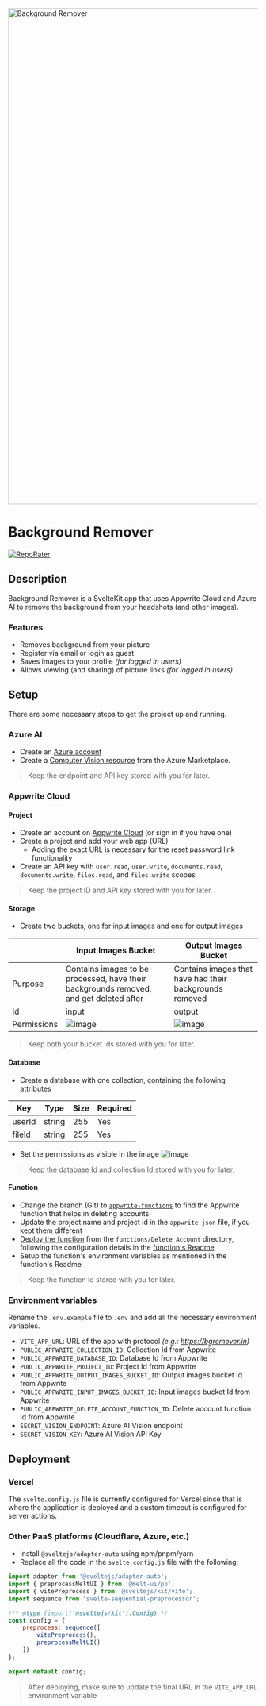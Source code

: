 <a href="https://bgremover.in" target="_blank">
    <img src="https://github.com/adityaoberai/BackgroundRemover/assets/31401437/d54502e9-0fe4-441e-99d0-9e117ab0e464" alt="Background Remover" width="1000">
</a>

# Background Remover

[![RepoRater](https://repo-rater.eddiehub.io/api/badge?owner=adityaoberai&name=BackgroundRemover)](https://repo-rater.eddiehub.io/rate?owner=adityaoberai&name=BackgroundRemover&format=percentage)

## Description

Background Remover is a SvelteKit app that uses Appwrite Cloud and Azure AI to remove the background from your headshots (and other images).

### Features

- Removes background from your picture
- Register via email or login as guest
- Saves images to your profile _(for logged in users)_
- Allows viewing (and sharing) of picture links _(for logged in users)_

## Setup

There are some necessary steps to get the project up and running.

### Azure AI

- Create an [Azure account](https://azure.com)
- Create a [Computer Vision resource](https://azuremarketplace.microsoft.com/en-us/marketplace/apps/microsoft.cognitiveservicescomputervision?tab=overview) from the Azure Marketplace.

> Keep the endpoint and API key stored with you for later.

### Appwrite Cloud 

#### Project

- Create an account on [Appwrite Cloud](https://cloud.appwrite.io/register) (or sign in if you have one)
- Create a project and add your web app (URL)
    - Adding the exact URL is necessary for the reset password link functionality
- Create an API key with `user.read`, `user.write`, `documents.read`, `documents.write`, `files.read`, and `files.write` scopes

> Keep the project ID and API key stored with you for later.

#### Storage

- Create two buckets, one for input images and one for output images

| | Input Images Bucket | Output Images Bucket |
| - | - | - |
| Purpose | Contains images to be processed, have their backgrounds removed, and get deleted after | Contains images that have had their backgrounds removed |
| Id | input | output |
| Permissions | ![image](https://github.com/adityaoberai/BackgroundRemover/assets/31401437/c74a7f7a-df1b-4b5a-8419-22c171460fda) | ![image](https://github.com/adityaoberai/BackgroundRemover/assets/31401437/677d0df5-628c-4a27-b8b3-8c456ac6a73e) |

> Keep both your bucket Ids stored with you for later.

#### Database

- Create a database with one collection, containing the following attributes

| Key | Type | Size | Required |
| - | - | - | - |
| userId | string | 255 | Yes |
| fileId | string | 255 | Yes |

- Set the permissions as visible in the image
![image](https://github.com/adityaoberai/BackgroundRemover/assets/31401437/c48e9994-9add-4cb8-952c-bb2cc626dac0)


> Keep the database Id and collection Id stored with you for later.

#### Function

- Change the branch (Git) to [`appwrite-functions`](https://github.com/adityaoberai/BackgroundRemover/tree/appwrite-functions) to find the Appwrite function that helps in deleting accounts
- Update the project name and project id in the `appwrite.json` file, if you kept them different
- [Deploy the function](https://appwrite.io/docs/products/functions/deployment) from the `functions/Delete Account` directory, following the configuration details in the [function's Readme](https://github.com/adityaoberai/BackgroundRemover/tree/appwrite-functions?tab=readme-ov-file#delete-account)
- Setup the function's environment variables as mentioned in the function's Readme

> Keep the function Id stored with you for later.

### Environment variables

Rename the `.env.example` file to `.env` and add all the necessary environment variables.

- `VITE_APP_URL`: URL of the app with protocol _(e.g.: https://bgremover.in)_
- `PUBLIC_APPWRITE_COLLECTION_ID`: Collection Id from Appwrite
- `PUBLIC_APPWRITE_DATABASE_ID`: Database Id from Appwrite
- `PUBLIC_APPWRITE_PROJECT_ID`: Project Id from Appwrite
- `PUBLIC_APPWRITE_OUTPUT_IMAGES_BUCKET_ID`: Output images bucket Id from Appwrite
- `PUBLIC_APPWRITE_INPUT_IMAGES_BUCKET_ID`: Input images bucket Id from Appwrite
- `PUBLIC_APPWRITE_DELETE_ACCOUNT_FUNCTION_ID`: Delete account function Id from Appwrite
- `SECRET_VISION_ENDPOINT`: Azure AI Vision endpoint
- `SECRET_VISION_KEY`: Azure AI Vision API Key

## Deployment

### Vercel

The `svelte.config.js` file is currently configured for Vercel since that is where the application is deployed and a custom timeout is configured for server actions.

### Other PaaS platforms (Cloudflare, Azure, etc.)

- Install `@sveltejs/adapter-auto` using npm/pnpm/yarn
- Replace all the code in the `svelte.config.js` file with the following:

```js
import adapter from '@sveltejs/adapter-auto';
import { preprocessMeltUI } from '@melt-ui/pp';
import { vitePreprocess } from '@sveltejs/kit/vite';
import sequence from 'svelte-sequential-preprocessor';

/** @type {import('@sveltejs/kit').Config} */
const config = {
	preprocess: sequence([
		vitePreprocess(),
		preprocessMeltUI()
	])
};

export default config;
```

> After deploying, make sure to update the final URL in the `VITE_APP_URL` environment variable

